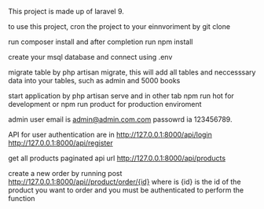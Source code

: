 This project is made up of laravel 9.

to use this project, cron the project to your einnvoriment by git clone 

run composer install and after completion run npm install

create your msql database and connect using .env

migrate table by php artisan migrate, this will add all tables and neccesssary data into your tables, such as admin and 5000 books

start application by php artisan serve and in other tab npm run hot for development or npm run product for production enviroment

admin user email is admin@admin.com.com passowrd ia 123456789.

API for user authentication are in http://127.0.0.1:8000/api/login http://127.0.0.1:8000/api/register

get all products paginated api url http://127.0.0.1:8000/api/products

create a new order by running post http://127.0.0.1:8000/api//product/order/{id} where is {id} is the id of the product you want to order and you must be authenticated to perform the function
